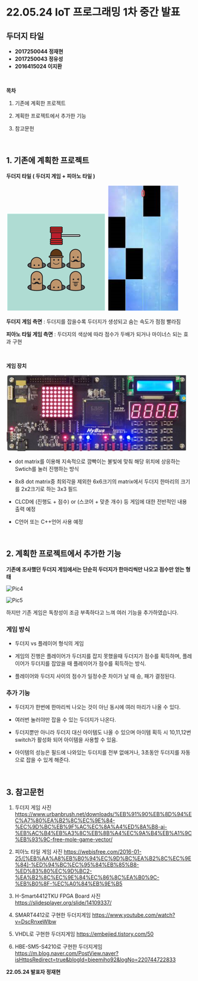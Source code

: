 # **22.05.24 IoT 프로그래밍 1차 중간 발표**

## **두더지 타일**

*   **2017250044 정재현**
*   **2017250043 정유성**
*   **2016415024 이지환**

<br/>

**목차**

1. 기존에 계획한 프로젝트

2. 계획한 프로젝트에서 추가한 기능

3. 참고문헌


<br/>

## **1. 기존에 계획한 프로젝트**

**두더지 타일 ( 두더지 게임 + 피아노 타일 )**

![Pic](./pic/molegame.png)
![Pic2](./pic/pianogame.png)

**두더지 게임 측면** : 두더지를 잡을수록 두더지가 생성되고 숨는 속도가 점점 빨라짐

**피아노 타일 게임 측면** : 두더지의 색상에 따라 점수가 두배가 되거나 마이너스 되는 효과 구현

<br/>

**게임 장치**

![Pic3](./pic/targetsystem.png)

*   dot matrix를 이용해 지속적으로 깜빡이는 불빛에 맞춰 해당
   위치에 상응하는 Swtich를 눌러 진행하는 방식

*   8x8 dot matrix중 최외각을 제외한 6x6크기의 matrix에서
   두더지 한마리의 크기를 2x2크기로 하는 3x3 필드

*   CLCD에 (진행도 + 점수) or (스코어 + 맞춘 개수) 등 게임에 대한 전반적인 내용 출력 예정

*   C언어 또는 C++언어 사용 예정


<br/>

## **2. 계획한 프로젝트에서 추가한 기능**

**기존에 조사했던 두더지 게임에서는 단순히 두더지가 한마리씩만 나오고 점수만 얻는 형태**

![Pic4](./pic/gameEx2.gif)

![Pic5](./pic/gameEx.gif)

하지만 기존 게임은 독창성이 조금 부족하다고 느껴 여러 기능을 추가하였습니다.

### **게임 방식**

*   두더지 vs 플레이어 형식의 게임
 
*   게임의 진행은 플레이어가 두더지를 잡지 못했을때 두더지가 점수를 획득하며, 플레이어가 두더지를 잡았을 때 플레이어가 점수를 획득하는 방식.

*   플레이어와 두더지 사이의 점수가 일정수준 차이가 날 때 승, 패가 결정된다. 

### **추가 기능**

*   두더지가 한번에 한마리씩 나오는 것이 아닌 동시에 여러 마리가 나올 수 있다.
  
*   여러번 눌러야만 잡을 수 있는 두더지가 나온다.

*   두더지뿐만 아니라 두더지 대신 아이템도 나올 수 있으며 아이템 획득 시 10,11,12번 switch가 활성화 되어 아이템을 사용할 수 있음.

*   아이템의 성능은 필드에 나와있는 두더지를 전부 없애거나, 3초동안 두더지를 자동으로 잡을 수 있게 해준다.

<br/>

## **3. 참고문헌**

1. 두더지 게임 사진
https://www.urbanbrush.net/downloads/%EB%91%90%EB%8D%94%EC%A7%80%EA%B2%8C%EC%9E%84-%EC%9D%BC%EB%9F%AC%EC%8A%A4%ED%8A%B8-ai-%EB%AC%B4%EB%A3%8C%EB%8B%A4%EC%9A%B4%EB%A1%9C%EB%93%9C-free-mole-game-vector/

2. 피아노 타일 게임 사진
https://webisfree.com/2016-01-25/[%EB%AA%A8%EB%B0%94%EC%9D%BC%EA%B2%8C%EC%9E%84]-%ED%94%BC%EC%95%84%EB%85%B8-%ED%83%80%EC%9D%BC2-%EA%B2%8C%EC%9E%84%EC%86%8C%EA%B0%9C-%EB%B0%8F-%EC%A0%84%EB%9E%B5

3. H-Smart4412TKU FPGA Board 사진
https://slidesplayer.org/slide/14109337/

4. SMART4412로 구현한 두더지게임
https://www.youtube.com/watch?v=DscRnxeWlbw

5. VHDL로 구현한 두더지게임
https://embejied.tistory.com/50

6. HBE-SM5-S4210로 구현한 두더지게임
https://m.blog.naver.com/PostView.naver?isHttpsRedirect=true&blogId=bieemiho92&logNo=220744722833

**22.05.24 발표자 정재현**

